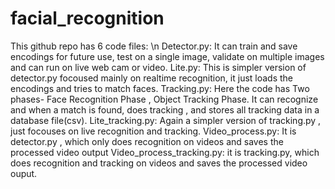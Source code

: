 # facial_recognition
This github repo has 6 code files: \n
Detector.py: It can train and save encodings for future use, test on a single image, validate on multiple images and can run on live web cam or video.
Lite.py: This is simpler version of detector.py focoused mainly on realtime recognition, it just loads the encodings and tries to match faces.
Tracking.py: Here the code has Two phases- Face Recognition Phase , Object Tracking Phase. It can recognize and when a match is found, does tracking , and stores all tracking data in a database file(csv).
Lite_tracking.py: Again a simpler version of tracking.py , just focouses on live recognition and tracking.
Video_process.py: It is detector.py , which only does recognition on videos and saves the processed video output
Video_process_tracking.py: it is tracking.py, which does recognition and tracking on videos and saves the processed video ouput.
